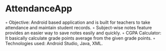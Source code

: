 # AttendanceApp
◦ Objective: Android based application and is built for teachers to take attendance and maintain student records. 
◦ Subject-wise notes feature provides an easier way to save notes easily and quickly. 
◦ CGPA Calculator: It basically calculate grade points average from the given grade points. 
◦ Technologies used: Android Studio, Java, XML.
